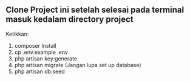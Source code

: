 ## Clone Project ini setelah selesai pada terminal masuk kedalam directory project

Ketikkan:
1. composer Install
2. cp .env.example .env
3. php artisan key:generate
4. php artisan migrate (Jangan lupa set up database)
5. php artisan db:seed